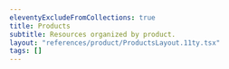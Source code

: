 ```yaml
---
eleventyExcludeFromCollections: true
title: Products
subtitle: Resources organized by product.
layout: "references/product/ProductsLayout.11ty.tsx"
tags: []
---
```

